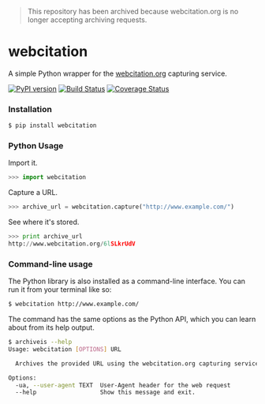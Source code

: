 > This repository has been archived because webcitation.org is no longer accepting archiving requests.

# webcitation

A simple Python wrapper for the [webcitation.org](http://www.webcitation.org/) capturing service.

[![PyPI version](https://badge.fury.io/py/webcitation.png)](http://badge.fury.io/py/webcitation)
[![Build Status](https://travis-ci.org/pastpages/webcitation.svg?branch=master)](https://travis-ci.org/pastpages/webcitation)
[![Coverage Status](https://coveralls.io/repos/github/pastpages/webcitation/badge.svg?branch=master)](https://coveralls.io/github/pastpages/webcitation?branch=master)

### Installation

```bash
$ pip install webcitation
```

### Python Usage

Import it.

```python
>>> import webcitation
```

Capture a URL.

```python
>>> archive_url = webcitation.capture("http://www.example.com/")
```

See where it's stored.

```python
>>> print archive_url
http://www.webcitation.org/6lSLkrUdV
```

### Command-line usage

The Python library is also installed as a command-line interface. You can run it from your terminal like so:

```bash
$ webcitation http://www.example.com/
```

The command has the same options as the Python API, which you can learn about from its help output.

```bash
$ archiveis --help
Usage: webcitation [OPTIONS] URL

  Archives the provided URL using the webcitation.org capturing service.

Options:
  -ua, --user-agent TEXT  User-Agent header for the web request
  --help                  Show this message and exit.
```
